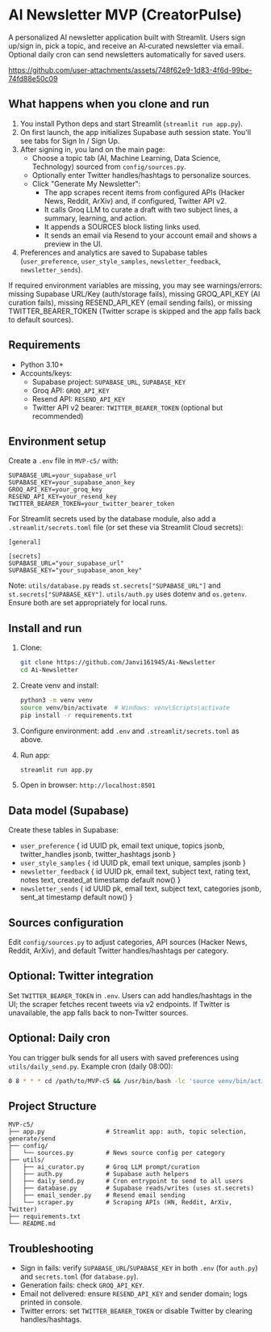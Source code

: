 # AI Newsletter MVP (CreatorPulse)

A personalized AI newsletter application built with Streamlit. Users sign up/sign in, pick a topic, and receive an AI‑curated newsletter via email. Optional daily cron can send newsletters automatically for saved users.





https://github.com/user-attachments/assets/748f62e9-1d83-4f6d-99be-74fd88e50c09



## What happens when you clone and run

1. You install Python deps and start Streamlit (`streamlit run app.py`).
2. On first launch, the app initializes Supabase auth session state. You'll see tabs for Sign In / Sign Up.
3. After signing in, you land on the main page:
   - Choose a topic tab (AI, Machine Learning, Data Science, Technology) sourced from `config/sources.py`.
   - Optionally enter Twitter handles/hashtags to personalize sources.
   - Click "Generate My Newsletter":
     - The app scrapes recent items from configured APIs (Hacker News, Reddit, ArXiv) and, if configured, Twitter API v2.
     - It calls Groq LLM to curate a draft with two subject lines, a summary, learning, and action.
     - It appends a SOURCES block listing links used.
     - It sends an email via Resend to your account email and shows a preview in the UI.
4. Preferences and analytics are saved to Supabase tables (`user_preference`, `user_style_samples`, `newsletter_feedback`, `newsletter_sends`).

If required environment variables are missing, you may see warnings/errors: missing Supabase URL/Key (auth/storage fails), missing GROQ_API_KEY (AI curation fails), missing RESEND_API_KEY (email sending fails), or missing TWITTER_BEARER_TOKEN (Twitter scrape is skipped and the app falls back to default sources).

## Requirements

- Python 3.10+
- Accounts/keys:
  - Supabase project: `SUPABASE_URL`, `SUPABASE_KEY`
  - Groq API: `GROQ_API_KEY`
  - Resend API: `RESEND_API_KEY`
  - Twitter API v2 bearer: `TWITTER_BEARER_TOKEN` (optional but recommended)

## Environment setup

Create a `.env` file in `MVP-c5/` with:

```
SUPABASE_URL=your_supabase_url
SUPABASE_KEY=your_supabase_anon_key
GROQ_API_KEY=your_groq_key
RESEND_API_KEY=your_resend_key
TWITTER_BEARER_TOKEN=your_twitter_bearer_token
```

For Streamlit secrets used by the database module, also add a `.streamlit/secrets.toml` file (or set these via Streamlit Cloud secrets):

```
[general]

[secrets]
SUPABASE_URL="your_supabase_url"
SUPABASE_KEY="your_supabase_anon_key"
```

Note: `utils/database.py` reads `st.secrets["SUPABASE_URL"]` and `st.secrets["SUPABASE_KEY"]`. `utils/auth.py` uses dotenv and `os.getenv`. Ensure both are set appropriately for local runs.

## Install and run

1. Clone:

   ```bash
   git clone https://github.com/Janvi161945/Ai-Newsletter
   cd Ai-Newsletter
   ```

2. Create venv and install:

   ```bash
   python3 -m venv venv
   source venv/bin/activate  # Windows: venv\Scripts\activate
   pip install -r requirements.txt
   ```

3. Configure environment: add `.env` and `.streamlit/secrets.toml` as above.

4. Run app:

   ```bash
   streamlit run app.py
   ```

5. Open in browser: `http://localhost:8501`

## Data model (Supabase)

Create these tables in Supabase:

- `user_preference` { id UUID pk, email text unique, topics jsonb, twitter_handles jsonb, twitter_hashtags jsonb }
- `user_style_samples` { id UUID pk, email text unique, samples jsonb }
- `newsletter_feedback` { id UUID pk, email text, subject text, rating text, notes text, created_at timestamp default now() }
- `newsletter_sends` { id UUID pk, email text, subject text, categories jsonb, sent_at timestamp default now() }

## Sources configuration

Edit `config/sources.py` to adjust categories, API sources (Hacker News, Reddit, ArXiv), and default Twitter handles/hashtags per category.

## Optional: Twitter integration

Set `TWITTER_BEARER_TOKEN` in `.env`. Users can add handles/hashtags in the UI; the scraper fetches recent tweets via v2 endpoints. If Twitter is unavailable, the app falls back to non‑Twitter sources.

## Optional: Daily cron

You can trigger bulk sends for all users with saved preferences using `utils/daily_send.py`. Example cron (daily 08:00):

```bash
0 8 * * * cd /path/to/MVP-c5 && /usr/bin/bash -lc 'source venv/bin/activate && python -m utils.daily_send >> cron.log 2>&1'
```

## Project Structure

```
MVP-c5/
├── app.py                 # Streamlit app: auth, topic selection, generate/send
├── config/
│   └── sources.py         # News source config per category
├── utils/
│   ├── ai_curator.py      # Groq LLM prompt/curation
│   ├── auth.py            # Supabase auth helpers
│   ├── daily_send.py      # Cron entrypoint to send to all users
│   ├── database.py        # Supabase reads/writes (uses st.secrets)
│   ├── email_sender.py    # Resend email sending
│   └── scraper.py         # Scraping APIs (HN, Reddit, ArXiv, Twitter)
├── requirements.txt
└── README.md
```

## Troubleshooting

- Sign in fails: verify `SUPABASE_URL`/`SUPABASE_KEY` in both `.env` (for `auth.py`) and `secrets.toml` (for `database.py`).
- Generation fails: check `GROQ_API_KEY`.
- Email not delivered: ensure `RESEND_API_KEY` and sender domain; logs printed in console.
- Twitter errors: set `TWITTER_BEARER_TOKEN` or disable Twitter by clearing handles/hashtags.

